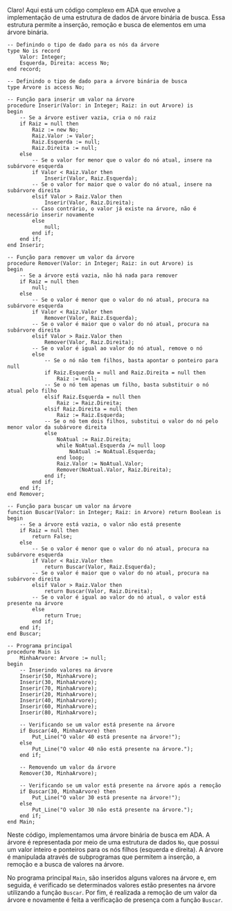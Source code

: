 Claro! Aqui está um código complexo em ADA que envolve a implementação de uma estrutura de dados de árvore binária de busca. Essa estrutura permite a inserção, remoção e busca de elementos em uma árvore binária.

```
-- Definindo o tipo de dado para os nós da árvore
type No is record
    Valor: Integer;
    Esquerda, Direita: access No;
end record;

-- Definindo o tipo de dado para a árvore binária de busca
type Arvore is access No;

-- Função para inserir um valor na árvore
procedure Inserir(Valor: in Integer; Raiz: in out Arvore) is
begin
    -- Se a árvore estiver vazia, cria o nó raiz
    if Raiz = null then
        Raiz := new No;
        Raiz.Valor := Valor;
        Raiz.Esquerda := null;
        Raiz.Direita := null;
    else
        -- Se o valor for menor que o valor do nó atual, insere na subárvore esquerda
        if Valor < Raiz.Valor then
            Inserir(Valor, Raiz.Esquerda);
        -- Se o valor for maior que o valor do nó atual, insere na subárvore direita
        elsif Valor > Raiz.Valor then
            Inserir(Valor, Raiz.Direita);
        -- Caso contrário, o valor já existe na árvore, não é necessário inserir novamente
        else
            null;
        end if;
    end if;
end Inserir;

-- Função para remover um valor da árvore
procedure Remover(Valor: in Integer; Raiz: in out Arvore) is
begin
    -- Se a árvore está vazia, não há nada para remover
    if Raiz = null then
        null;
    else
        -- Se o valor é menor que o valor do nó atual, procura na subárvore esquerda
        if Valor < Raiz.Valor then
            Remover(Valor, Raiz.Esquerda);
        -- Se o valor é maior que o valor do nó atual, procura na subárvore direita
        elsif Valor > Raiz.Valor then
            Remover(Valor, Raiz.Direita);
        -- Se o valor é igual ao valor do nó atual, remove o nó
        else
            -- Se o nó não tem filhos, basta apontar o ponteiro para null
            if Raiz.Esquerda = null and Raiz.Direita = null then
                Raiz := null;
            -- Se o nó tem apenas um filho, basta substituir o nó atual pelo filho
            elsif Raiz.Esquerda = null then
                Raiz := Raiz.Direita;
            elsif Raiz.Direita = null then
                Raiz := Raiz.Esquerda;
            -- Se o nó tem dois filhos, substitui o valor do nó pelo menor valor da subárvore direita
            else
                NoAtual := Raiz.Direita;
                while NoAtual.Esquerda /= null loop
                    NoAtual := NoAtual.Esquerda;
                end loop;
                Raiz.Valor := NoAtual.Valor;
                Remover(NoAtual.Valor, Raiz.Direita);
            end if;
        end if;
    end if;
end Remover;

-- Função para buscar um valor na árvore
function Buscar(Valor: in Integer; Raiz: in Arvore) return Boolean is
begin
    -- Se a árvore está vazia, o valor não está presente
    if Raiz = null then
        return False;
    else
        -- Se o valor é menor que o valor do nó atual, procura na subárvore esquerda
        if Valor < Raiz.Valor then
            return Buscar(Valor, Raiz.Esquerda);
        -- Se o valor é maior que o valor do nó atual, procura na subárvore direita
        elsif Valor > Raiz.Valor then
            return Buscar(Valor, Raiz.Direita);
        -- Se o valor é igual ao valor do nó atual, o valor está presente na árvore
        else
            return True;
        end if;
    end if;
end Buscar;

-- Programa principal
procedure Main is
    MinhaArvore: Arvore := null;
begin
    -- Inserindo valores na árvore
    Inserir(50, MinhaArvore);
    Inserir(30, MinhaArvore);
    Inserir(70, MinhaArvore);
    Inserir(20, MinhaArvore);
    Inserir(40, MinhaArvore);
    Inserir(60, MinhaArvore);
    Inserir(80, MinhaArvore);
    
    -- Verificando se um valor está presente na árvore
    if Buscar(40, MinhaArvore) then
        Put_Line("O valor 40 está presente na árvore!");
    else
        Put_Line("O valor 40 não está presente na árvore.");
    end if;
    
    -- Removendo um valor da árvore
    Remover(30, MinhaArvore);
    
    -- Verificando se um valor está presente na árvore após a remoção
    if Buscar(30, MinhaArvore) then
        Put_Line("O valor 30 está presente na árvore!");
    else
        Put_Line("O valor 30 não está presente na árvore.");
    end if;
end Main;
```

Neste código, implementamos uma árvore binária de busca em ADA. A árvore é representada por meio de uma estrutura de dados `No`, que possui um valor inteiro e ponteiros para os nós filhos (esquerda e direita). A árvore é manipulada através de subprogramas que permitem a inserção, a remoção e a busca de valores na árvore.

No programa principal `Main`, são inseridos alguns valores na árvore e, em seguida, é verificado se determinados valores estão presentes na árvore utilizando a função `Buscar`. Por fim, é realizada a remoção de um valor da árvore e novamente é feita a verificação de presença com a função `Buscar`.